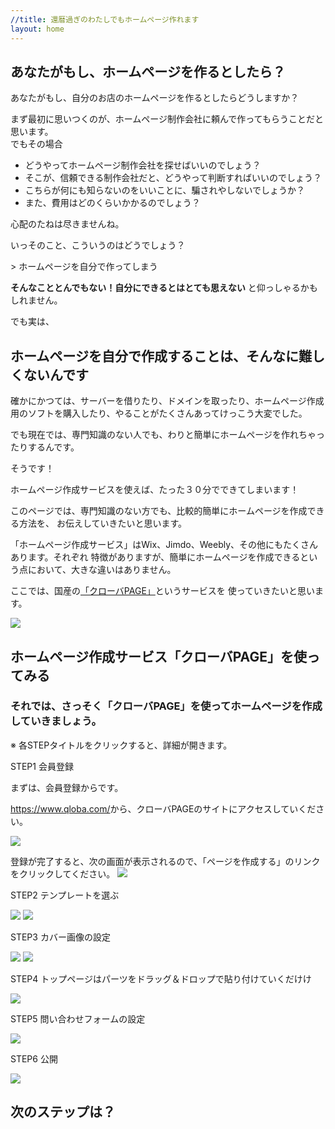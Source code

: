```yaml
---
//title: 還暦過ぎのわたしでもホームページ作れます
layout: home
---
```


## あなたがもし、ホームページを作るとしたら？
あなたがもし、自分のお店のホームページを作るとしたらどうしますか？

まず最初に思いつくのが、ホームページ制作会社に頼んで作ってもらうことだと思います。  
でもその場合

<ul class="check-mark">
<li>どうやってホームページ制作会社を探せばいいのでしょう？</li>
<li>そこが、信頼できる制作会社だと、どうやって判断すればいいのでしょう？</li>
<li>こちらが何にも知らないのをいいことに、騙されやしないでしょうか？</li>
<li>また、費用はどのくらいかかるのでしょう？</li>
</ul>

心配のたねは尽きませんね。

いっそのこと、こういうのはどうでしょう？

<span class="big">&gt; ホームページを自分で作ってしまう<span>

**そんなこととんでもない！自分にできるとはとても思えない** と仰っしゃるかもしれません。


でも実は、

## ホームページを自分で作成することは、そんなに難しくないんです

確かにかつては、サーバーを借りたり、ドメインを取ったり、ホームページ作成用のソフトを購入したり、やることがたくさんあってけっこう大変でした。

でも現在では、専門知識のない人でも、わりと簡単にホームページを作れちゃったりするんです。

そうです！

<span class="big">ホームページ作成サービスを使えば、たった３０分でできてしまいます！<span>

このページでは、専門知識のない方でも、比較的簡単にホームページを作成できる方法を、
お伝えしていきたいと思います。

<!--
## 個人商店のホームページが失敗する理由
### 個人商店のホームページが更新されないのは？

### 制作会社に依頼すると、初期費用もそれなりにかかるが、運用費用が馬鹿にならない

### 失敗しないマインドセット
-->

「ホームページ作成サービス」はWix、Jimdo、Weebly、その他にもたくさんあります。それぞれ
特徴がありますが、簡単にホームページを作成できるという点において、大きな違いはありません。

ここでは、国産の<a href="https://www.qloba.com/" target="_blan">「クローバPAGE」</a>というサービスを
使っていきたいと思います。

<section id="lets-try">
<div class="wrapper">
<img src="images/01-qloba.png">
<h2>ホームページ作成サービス「クローバPAGE」を使ってみる</h2>
</div>
</section>

### それでは、さっそく「クローバPAGE」を使ってホームページを作成していきましょう。

<div class="toggle_section">
※ 各STEPタイトルをクリックすると、詳細が開きます。
<div class="toggle_contents">
<p class="toggle_title">STEP1 会員登録</p>
<p class="toggle_txt">
まずは、会員登録からです。

<a href="https://www.qloba.com/">https://www.qloba.com/</a>から、クローバPAGEのサイトにアクセスしていください。

<img src="images/02-registration.png">

登録が完了すると、次の画面が表示されるので、「ページを作成する」のリンクをクリックしてください。
<img src="images/03-create-page.png">
</p>
</div>

<div class="toggle_contents">
<p class="toggle_title">STEP2 テンプレートを選ぶ</p>
<p class="toggle_txt">
<img src="images/04-select-template.png">
<img src="images/05-select-template.png">
</p>
</div>

<div class="toggle_contents">
<p class="toggle_title">STEP3 カバー画像の設定</p>
<p class="toggle_txt">
<img src="images/06-cover-image.png">
<img src="images/07-cover-image.png">
</p>
</div>

<div class="toggle_contents">
<p class="toggle_title">STEP4 トップページはパーツをドラッグ＆ドロップで貼り付けていくだけけ</p>
<p class="toggle_txt">
<img src="images/08-adding-parts.png">
</p>
</div>

<div class="toggle_contents">
<p class="toggle_title">STEP5 問い合わせフォームの設定</p>
<p class="toggle_txt">
<img src="images/09-form-setting.png">
</p>
</div>

<div class="toggle_contents">
<p class="toggle_title">STEP6 公開</p>
<p class="toggle_txt">
<img src="images/10-publish-setting.png">
</p>
</div>

</div>

## 次のステップは？



